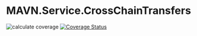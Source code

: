 # MAVN.Service.CrossChainTransfers

![calculate coverage](https://github.com/OpenMAVN/MAVN.Service.CrossChainTransfers/workflows/calculate%20coverage/badge.svg)
[![Coverage Status](https://coveralls.io/repos/github/OpenMAVN/MAVN.Service.CrossChainTransfers/badge.svg?branch=master)](https://coveralls.io/github/OpenMAVN/MAVN.Service.CrossChainTransfers?branch=master)
